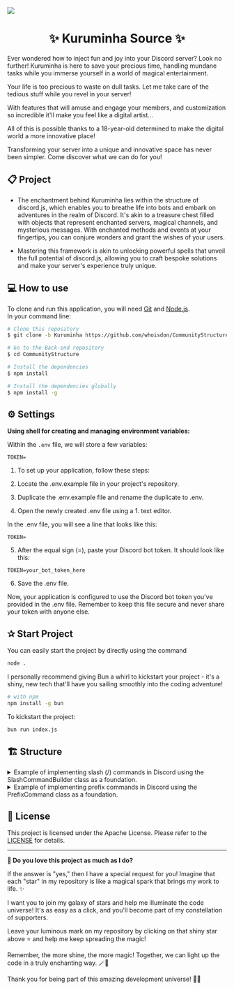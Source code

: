 ![](https://i.imgur.com/itlNpH6.png)

<h1 align="center"> 
	✨ Kuruminha Source ✨
</h1>

Ever wondered how to inject fun and joy into your Discord server? Look no further! Kuruminha is here to save your precious time, handling mundane tasks while you immerse yourself in a world of magical entertainment.

Your life is too precious to waste on dull tasks. Let me take care of the tedious stuff while you revel in your server!

With features that will amuse and engage your members, and customization so incredible it'll make you feel like a digital artist...

All of this is possible thanks to a 18-year-old determined to make the digital world a more innovative place!

Transforming your server into a unique and innovative space has never been simpler. Come discover what we can do for you!

## 📋 Project

* The enchantment behind Kuruminha lies within the structure of discord.js, which enables you to breathe life into bots and embark on adventures in the realm of Discord. It's akin to a treasure chest filled with objects that represent enchanted servers, magical channels, and mysterious messages. With enchanted methods and events at your fingertips, you can conjure wonders and grant the wishes of your users.

* Mastering this framework is akin to unlocking powerful spells that unveil the full potential of discord.js, allowing you to craft bespoke solutions and make your server's experience truly unique. <br>

## 💻 How to use

To clone and run this application, you will need [Git](https://git-scm.com) and  [Node.js](https://nodejs.org/en/download/). 
<br>
In your command line:

```bash
# Clone this repository
$ git clone -b Kuruminha https://github.com/whoisdon/CommunityStructure.git
```
```bash
# Go to the Back-end repository
$ cd CommunityStructure
```
```bash
# Install the dependencies
$ npm install
```
```bash
# Install the dependencies globally
$ npm install -g
```

## ⚙️ Settings

**Using shell for creating and managing environment variables:**

Within the `.env` file, we will store a few variables:

```plaintext
TOKEN=
```

1. To set up your application, follow these steps:

1. Locate the .env.example file in your project's repository.

1. Duplicate the .env.example file and rename the duplicate to .env.

1. Open the newly created .env file using a 1. text editor.

In the .env file, you will see a line that looks like this:

```plaintext
TOKEN=
```
5. After the equal sign (=), paste your Discord bot token. It should look like this:
```plaintext
TOKEN=your_bot_token_here
```
6. Save the .env file.

Now, your application is configured to use the Discord bot token you've provided in the .env file. Remember to keep this file secure and never share your token with anyone else.
## ✰ Start Project

You can easily start the project by directly using the command
```bash
node .
```
I personally recommend giving Bun a whirl to kickstart your project - it's a shiny, new tech that'll have you sailing smoothly into the coding adventure!
```bash
# with npm
npm install -g bun
```
To kickstart the project:
```plaintext
bun run index.js
```
## 🏗️ Structure
<details>
  <summary>Example of implementing slash (/) commands in Discord using the SlashCommandBuilder class as a foundation.
  </summary>

```js
import SlashCommands from '../../Structure/SlashCommands.js';
import { SlashCommandBuilder } from 'discord.js';

export default class extends SlashCommands {
  constructor(client) {
    super(client, {
      data: new SlashCommandBuilder()
        .setName('test')
        .setDescription('.')  
    });
  }

  run = async (interaction) => {

  }
}
```
</details>
<details>
  <summary>Example of implementing prefix commands in Discord using the PrefixCommand class as a foundation.
  </summary>

```js
import PrefixCommands from '../../Structure/PrefixCommands.js';

export default class extends PrefixCommands {
    constructor(client) {
        super(client, {
            name: 'test',
            aliases: ['testing']
        });
    }
    run = (message, args) => {

    }
}
```
</details>

## 📝 License

This project is licensed under the Apache License. Please refer to the  [LICENSE](LICENSE) for details.

---

**🌟 Do you love this project as much as I do?**

If the answer is "yes," then I have a special request for you! Imagine that each "star" in my repository is like a magical spark that brings my work to life. ✨

I want you to join my galaxy of stars and help me illuminate the code universe! It's as easy as a click, and you'll become part of my constellation of supporters.

Leave your luminous mark on my repository by clicking on that shiny star above ⭐️ and help me keep spreading the magic!

Remember, the more shine, the more magic! Together, we can light up the code in a truly enchanting way. 🪄💫

Thank you for being part of this amazing development universe! 🚀🌌
